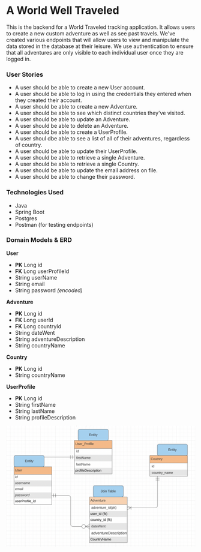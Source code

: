 # A World Well Traveled

This is the backend for a World Traveled tracking application. It allows users to create a new custom adventure as well as see past travels. We've created various endpoints that will allow users to view and manipulate the data stored in the database at their leisure. We use authentication to ensure that all adventures are only visible to each individual user once they are logged in. 

### User Stories
- A user should be able to create a new User account.
- A user should be able to log in using the credentials they entered when they created their account.
- A user should be able to create a new Adventure.
- A user should be able to see which distinct countries they've visited.
- A user should be able to update an Adventure.
- A user should be able to delete an Adventure.
- A user should be able to create a UserProfile.
- A user shoul dbe able to see a list of all of their adventures, regardless of country.
- A user should be able to update their UserProfile.
- A user should be able to retrieve a single Adventure.
- A user should be able to retrieve a single Country.
- A user should be able to update the email address on file.
- A user should be able to change their password.

### Technologies Used
- Java
- Spring Boot
- Postgres
- Postman (for testing endpoints)

### Domain Models & ERD

**User**
- **PK** Long id
- **FK** Long userProfileId
- String userName
- String email
- String password *(encoded)*

**Adventure**
- **PK** Long id
- **FK** Long userId
- **FK** Long countryId
- String dateWent
- String adventureDescription
- String countryName

**Country**
- **PK** Long id
- String countryName

**UserProfile**
- **PK** Long id
- String firstName
- String lastName
- String profileDescription

![World Traveled ERD](docs/image.png)
